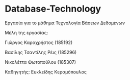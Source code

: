 # Database-Technology
Εργασία για το μάθημα Τεχνολογία Βάσεων Δεδομένων

Μέλη της εργασίας:

Γιώργος Καραχρήστος (185192)

Βασίλης Τσαντίλης Ρέις (185296)

Νικολέττα Φωτοπούλου (185307)

Καθηγητής: Ευκλείδης Κεραμόπουλος
